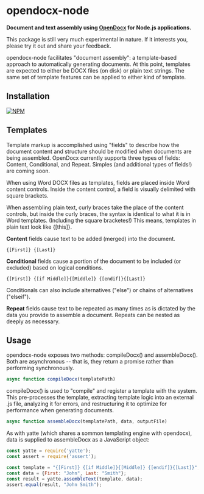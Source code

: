 opendocx-node
=============

**Document and text assembly using [OpenDocx](https://github.com/opendocx/opendocx) for Node.js applications.**

This package is still very much experimental in nature. If it interests you, please try it out and share your feedback.

opendocx-node facilitates "document assembly": a template-based approach to automatically generating documents.  At this point, templates are expected to either be DOCX files (on disk) or plain text strings.  The same set of template features can be applied to either kind of template.

Installation
------------

[![NPM](https://nodei.co/npm/opendocx-node.png)](https://nodei.co/npm/opendocx-node/)

Templates
---------

Template markup is accomplished using "fields" to describe how the document content and structure should be modified when documents are being assembled. OpenDocx currently supports three types of fields: Content, Conditional, and Repeat. Simples (and additional types of fields!) are coming soon.

When using Word DOCX files as templates, fields are placed inside Word content controls. Inside the content control, a field is visually delimited with square brackets.

When assembling plain text, curly braces take the place of the content controls, but inside the curly braces, the syntax is identical to what it is in Word templates. (Including the square bracketes!) This means, templates in plain text look like {\[this]}.

**Content** fields cause text to be added (merged) into the document.
```
{[First]} {[Last]}
```

**Conditional** fields cause a portion of the document to be included (or excluded) based on logical conditions.
```
{[First]} {[if Middle]}{[Middle]} {[endif]}{[Last]}
```

Conditionals can also include alternatives ("else") or chains of alternatives ("elseif").

**Repeat** fields cause text to be repeated as many times as is dictated by the data you provide to assemble a document. Repeats can be nested as deeply as necessary.

Usage
-----

opendocx-node exposes two methods: compileDocx() and assembleDocx(). Both are asynchronous -- that is, they return a promise rather than performing synchronously.

```javascript
async function compileDocx(templatePath)
```
compileDocx() is used to "compile" and register a template with the system. This pre-processes the template, extracting template logic into an external .js file, analyzing it for errors, and restructuring it to optimize for performance when generating documents.

```javascript
async function assembleDocx(templatePath, data, outputFile)
```
As with yatte (which shares a sommon templating engine with opendocx), data is supplied to assembleDocx as a JavaScript object:

```javascript
const yatte = require('yatte');
const assert = require('assert');

const template = "{[First]} {[if Middle]}{[Middle]} {[endif]}{[Last]}";
const data = {First: "John", Last: "Smith"};
const result = yatte.assembleText(template, data);
assert.equal(result, "John Smith");
```


